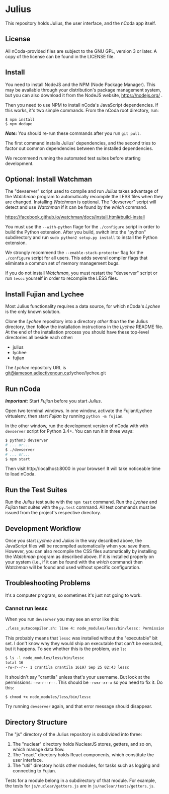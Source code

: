# Julius #

This repository holds Julius, the user interface, and the nCoda app itself.

## License ##

All nCoda-provided files are subject to the GNU GPL, version 3 or later. A copy of the license can
be found in the LICENSE file.

## Install ##

You need to install NodeJS and the NPM (Node Package Manager). This may be available through your
distribution's package management system, but you can also download it from the NodeJS website,
https://nodejs.org/ .

Then you need to use NPM to install nCoda's JavaScript dependencies. If this works, it's two simple
commands. From the nCoda root directory, run:

    $ npm install
    $ npm dedupe

***Note:*** You should re-run these commands after you run ``git pull``.

The first command installs Julius' dependencies, and the second tries to factor out common
dependencies between the installed dependencies.

We recommend running the automated test suites before starting development.

## Optional: Install Watchman ##

The "devserver" script used to compile and run *Julius* takes advantage of the *Watchman* program
to automatically recompile the LESS files when they are changed. Installing *Watchman* is optional.
The "devserver" script will detect and use *Watchman* if it can be found by the *which* command.

https://facebook.github.io/watchman/docs/install.html#build-install

You must use the ``--with-python`` flage for the ``./configure`` script in order to build the Python
extension. After you build, switch into the "python" subdirectory and run
``sudo python2 setup.py install`` to install the Python extension.

We strongly recommend the ``--enable-stack-protector`` flag for the ``./configure`` script for all
users. This adds several compiler flags that eliminate a common set of memory management bugs.

If you do not install *Watchman*, you must restart the "devserver" script or run ``lessc`` yourself
in order to recompile the LESS files.

## Install Fujian and Lychee ##

Most Julius functionality requires a data source, for which nCoda's *Lychee* is the only known solution.

Clone the *Lychee* repository into a directory *other than* the the Julius directory, then follow
the installation instructions in the *Lychee* README file. At the end of the installation process
you should have these top-level directories all beside each other:

- julius
- lychee
- fujian

The *Lychee* repository URL is git@jameson.adjectivenoun.ca:lychee/lychee.git

## Run nCoda ##

***Important:*** Start *Fujian* before you start *Julius*.

Open two terminal windows. In one window, activate the Fujian/Lychee virtualenv, then start *Fujian*
by running ``python -m fujian``.

In the other window, run the development version of nCoda with with ``devserver`` script for
Python 3.4+. You can run it in three ways:

```bash
$ python3 devserver
# ... or...
$ ./devserver
# ... or...
$ npm start
```

Then visit http://localhost:8000 in your browser! It will take noticeable time to load nCoda.

## Run the Test Suites ##

Run the *Julius* test suite with the ``npm test`` command. Run the *Lychee* and *Fujian* test suites
with the ``py.test`` command. All test commands must be issued from the project's respective directory.

## Development Workflow ##

Once you start *Lychee* and *Julius* in the way described above, the JavaScript files will be
recompiled automatically when you save them. However, you can also recompile the CSS files
automatically by installing the *Watchman* program as described above. If it is installed properly
on your system (i.e., if it can be found with the *which* command) then *Watchman* will be found and
used without specific configuration.

## Troubleshooting Problems ##

It's a computer program, so sometimes it's just not going to work.

### Cannot run lessc ###

When you run ``devserver`` you may see an error like this:

```bash
./less_autocompiler.sh: line 4: node_modules/less/bin/lessc: Permission denied
```

This probably means that ``lessc`` was installed without the "executable" bit set. I don't know why
they would ship an executable that can't be executed, but it happens. To see whether this is the
problem, use ``ls``:

```bash
$ ls -l node_modules/less/bin/lessc
total 16
-rw-r--r-- 1 crantila crantila 16197 Sep 25 02:43 lessc
```

It shouldn't say "crantila" unless that's your username. But look at the permissions: ``-rw-r--r--``.
This should be ``-rwxr-xr-x`` so you need to fix it. Do this:

```bash
$ chmod +x node_modules/less/bin/lessc
```

Try running ``devserver`` again, and that error message should disappear.

## Directory Structure ##

The "js" directory of the Julius repository is subdivided into three:

1. The "nuclear" directory holds NuclearJS stores, getters, and so on, which manage data flow.
1. The "react" directory holds React components, which constitute the user interface.
1. The "util" directory holds other modules, for tasks such as logging and connecting to Fujian.

Tests for a module belong in a subdirectory of that module. For example, the tests for
``js/nuclear/getters.js`` are in ``js/nuclear/tests/getters.js``.


